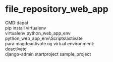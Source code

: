 # file_repository_web_app
 
CMD dapat<br>
pip install virtualenv<br>
virtualenv python_web_app_env<br>
python_web_app_env\Scripts\activate<br>
para magdeactivate ng virtual environment:<br>
deactivate<br>
django-admin startproject sample_project<br>
